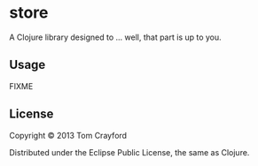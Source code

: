 # store

A Clojure library designed to ... well, that part is up to you.

## Usage

FIXME

## License

Copyright © 2013 Tom Crayford

Distributed under the Eclipse Public License, the same as Clojure.
